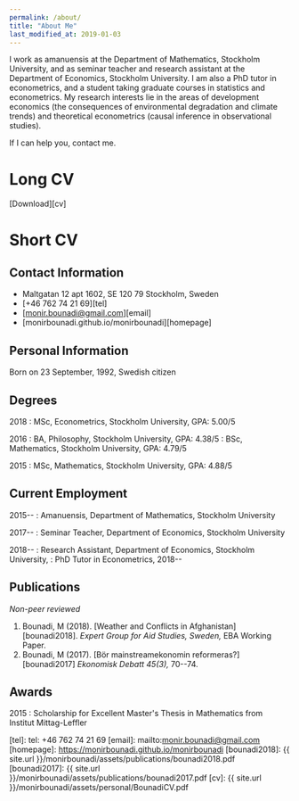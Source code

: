 ```yaml
---
permalink: /about/
title: "About Me"
last_modified_at: 2019-01-03
---
```


I work as amanuensis at the Department of Mathematics, Stockholm University, and as seminar teacher and research assistant at the Department of Economics, Stockholm University. I am also a PhD tutor in econometrics, and a student taking graduate courses in statistics and econometrics. My research interests lie in the areas of development economics (the consequences of environmental degradation and climate trends) and theoretical econometrics (causal inference in observational studies). 

If I can help you, contact me. 

# Long CV

<i class="fas fa-file-pdf"></i> [Download][cv]

# Short CV

## Contact Information

- <i class="fas fa-home"></i> Maltgatan 12 apt 1602, SE 120 79 Stockholm, Sweden 
- <i class="fas fa-phone"></i> [+46 762 74 21 69][tel]
- <i class="fas fa-envelope"></i> [monir.bounadi@gmail.com][email]
- <i class="fas fa-globe"></i> [monirbounadi.github.io/monirbounadi][homepage]

## Personal Information

Born on 23 September, 1992, Swedish citizen

## Degrees

2018
:	MSc, Econometrics, Stockholm University, GPA: 5.00/5

2016
:	BA, Philosophy, Stockholm University, GPA: 4.38/5
:	BSc, Mathematics, Stockholm University, GPA: 4.79/5

2015
:	MSc, Mathematics, Stockholm University, GPA: 4.88/5

## Current Employment 

2015--
:	Amanuensis, Department of Mathematics, Stockholm University

2017--
:	Seminar Teacher, Department of Economics, Stockholm University

2018--
:	Research Assistant, Department of Economics, Stockholm University, 
:	PhD Tutor in Econometrics, 2018--

## Publications

*Non-peer reviewed*

1. Bounadi, M (2018). [Weather and Conflicts in Afghanistan][bounadi2018]. *Expert Group for Aid Studies, Sweden,*  EBA Working Paper.
2. Bounadi, M (2017). [Bör mainstreamekonomin reformeras?][bounadi2017] *Ekonomisk Debatt 45(3),* 70--74.

## Awards

2015
:	Scholarship for Excellent Master's Thesis in Mathematics from Institut Mittag-Leffler

[tel]: tel: +46 762 74 21 69
[email]: mailto:monir.bounadi@gmail.com
[homepage]: https://monirbounadi.github.io/monirbounadi
[bounadi2018]: {{ site.url }}/monirbounadi/assets/publications/bounadi2018.pdf
[bounadi2017]: {{ site.url }}/monirbounadi/assets/publications/bounadi2017.pdf
[cv]: {{ site.url }}/monirbounadi/assets/personal/BounadiCV.pdf